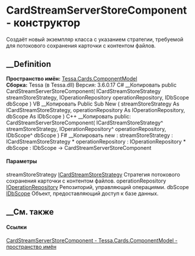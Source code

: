 # CardStreamServerStoreComponent - конструктор
Создаёт новый экземпляр класса с указанием стратегии, требуемой для потокового
сохранения карточки с контентом файлов.
## __Definition
 **Пространство имён:**
[Tessa.Cards.ComponentModel](N_Tessa_Cards_ComponentModel.htm)  
 **Сборка:** Tessa (в Tessa.dll) Версия: 3.6.0.17
C# __Копировать
     public CardStreamServerStoreComponent(
    	ICardStreamStoreStrategy streamStoreStrategy,
    	IOperationRepository operationRepository,
    	IDbScope dbScope
    )
VB __Копировать
     Public Sub New ( 
    	streamStoreStrategy As ICardStreamStoreStrategy,
    	operationRepository As IOperationRepository,
    	dbScope As IDbScope
    )
C++ __Копировать
     public:
    CardStreamServerStoreComponent(
    	ICardStreamStoreStrategy^ streamStoreStrategy, 
    	IOperationRepository^ operationRepository, 
    	IDbScope^ dbScope
    )
F# __Копировать
     new : 
            streamStoreStrategy : ICardStreamStoreStrategy * 
            operationRepository : IOperationRepository * 
            dbScope : IDbScope -> CardStreamServerStoreComponent
#### Параметры
streamStoreStrategy
[ICardStreamStoreStrategy](T_Tessa_Cards_ComponentModel_ICardStreamStoreStrategy.htm)
    Стратегия потокового сохранения карточки с контентом файлов.
operationRepository
[IOperationRepository](T_Tessa_Platform_Operations_IOperationRepository.htm)
    Репозиторий, управляющий операциями.
dbScope [IDbScope](T_Tessa_Platform_Data_IDbScope.htm)
    Объект, предоставляющий доступ к базе данных.
##  __См. также
#### Ссылки
[CardStreamServerStoreComponent -
](T_Tessa_Cards_ComponentModel_CardStreamServerStoreComponent.htm)
[Tessa.Cards.ComponentModel - пространство
имён](N_Tessa_Cards_ComponentModel.htm)
